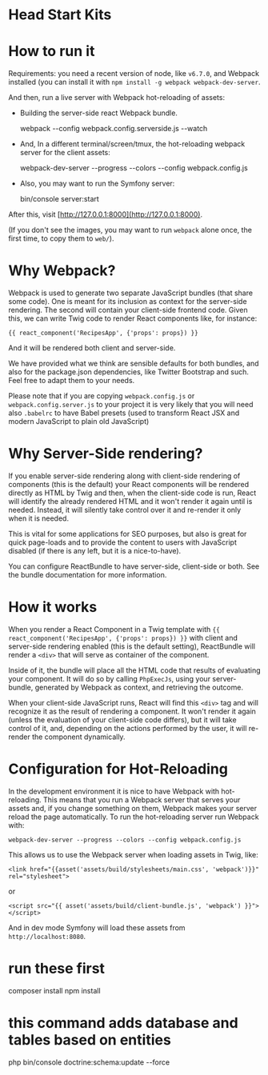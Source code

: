Head Start Kits
=====================

How to run it
=============

Requirements: you need a recent version of node, like `v6.7.0`, and Webpack installed
(you can install it with `npm install -g webpack webpack-dev-server`.

And then, run a live server with Webpack hot-reloading of assets:

* Building the server-side react Webpack bundle.
    
    webpack --config webpack.config.serverside.js --watch

* And, In a different terminal/screen/tmux, the hot-reloading webpack server for the client assets:

    webpack-dev-server --progress --colors --config webpack.config.js

* Also, you may want to run the Symfony server:

    bin/console server:start

After this, visit [http://127.0.0.1:8000](http://127.0.0.1:8000).

(If you don't see the images, you may want to run `webpack` alone once, the first time, to copy them to `web/`).


Why Webpack?
===========

Webpack is used to generate two separate JavaScript bundles (that share some code). One is meant for its inclusion
 as context for the server-side rendering. The second will contain your client-side frontend code. Given this,
  we can write Twig code to render React components like, for instance:

    {{ react_component('RecipesApp', {'props': props}) }}

And it will be rendered both client and server-side.

We have provided what we think are sensible defaults for both bundles, and also for the package.json dependencies,
 like Twitter Bootstrap and such. Feel free to adapt them to your needs.

Please note that if you are copying `webpack.config.js` or `webpack.config.server.js` to your project it is very
 likely that you will need also `.babelrc` to have Babel presets (used to transform React JSX and modern
  JavaScript to plain old JavaScript)

Why Server-Side rendering?
==========================

If you enable server-side rendering along with client-side rendering of components (this is the default)
your React components will be rendered directly as HTML by Twig and then, when the client-side code is run,
React will identify the already rendered HTML and it won't render it again until is needed. Instead, it
will silently take control over it and re-render it only when it is needed.

This is vital for some applications for SEO purposes, but also is great for quick page-loads and to provide
the content to users with JavaScript disabled (if there is any left, but it is a nice-to-have).

You can configure ReactBundle to have server-side, client-side or both. See the bundle documentation for
more information.



How it works
============

When you render a React Component in a Twig template with `{{ react_component('RecipesApp', {'props': props}) }}`
 with client and server-side rendering enabled (this is the default setting), ReactBundle will render a `<div>`
 that will serve as container of the component.

Inside of it, the bundle will place all the HTML code that results of evaluating your component. It will do
so by calling `PhpExecJs`, using your server-bundle, generated by Webpack as context, and retrieving the outcome.

When your client-side JavaScript runs, React will find this `<div>` tag and will recognize it as the result
of rendering a component. It won't render it again (unless the evaluation of your client-side code differs),
but it will take control of it, and, depending on the actions performed by the user, it will re-render the
component dynamically.

Configuration for Hot-Reloading
===============================

In the development environment it is nice to have Webpack with hot-reloading. This means that you run a Webpack server
 that serves your assets and, if you change something on them, Webpack makes your server reload the page automatically.
  To run the hot-reloading server run Webpack with:

    webpack-dev-server --progress --colors --config webpack.config.js

This allows us to use the Webpack server when loading assets in Twig, like:

    <link href="{{asset('assets/build/stylesheets/main.css', 'webpack')}}" rel="stylesheet">

or

    <script src="{{ asset('assets/build/client-bundle.js', 'webpack') }}"></script>

And in dev mode Symfony will load these assets from `http://localhost:8080`.


run these first
================
composer install
npm install

this command adds database and tables based on entities
================================================

php bin/console doctrine:schema:update --force
